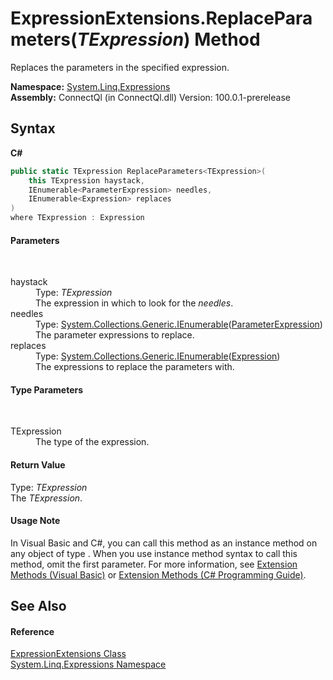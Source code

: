 # ExpressionExtensions.ReplaceParameters(*TExpression*) Method 
 

Replaces the parameters in the specified expression.

**Namespace:**&nbsp;<a href="N_System_Linq_Expressions">System.Linq.Expressions</a><br />**Assembly:**&nbsp;ConnectQl (in ConnectQl.dll) Version: 100.0.1-prerelease

## Syntax

**C#**<br />
``` C#
public static TExpression ReplaceParameters<TExpression>(
	this TExpression haystack,
	IEnumerable<ParameterExpression> needles,
	IEnumerable<Expression> replaces
)
where TExpression : Expression

```


#### Parameters
&nbsp;<dl><dt>haystack</dt><dd>Type: *TExpression*<br />The expression in which to look for the *needles*.</dd><dt>needles</dt><dd>Type: <a href="http://msdn2.microsoft.com/en-us/library/9eekhta0" target="_blank">System.Collections.Generic.IEnumerable</a>(<a href="http://msdn2.microsoft.com/en-us/library/bb302740" target="_blank">ParameterExpression</a>)<br />The parameter expressions to replace.</dd><dt>replaces</dt><dd>Type: <a href="http://msdn2.microsoft.com/en-us/library/9eekhta0" target="_blank">System.Collections.Generic.IEnumerable</a>(<a href="http://msdn2.microsoft.com/en-us/library/bb356138" target="_blank">Expression</a>)<br />The expressions to replace the parameters with.</dd></dl>

#### Type Parameters
&nbsp;<dl><dt>TExpression</dt><dd>The type of the expression.</dd></dl>

#### Return Value
Type: *TExpression*<br />The *TExpression*.

#### Usage Note
In Visual Basic and C#, you can call this method as an instance method on any object of type . When you use instance method syntax to call this method, omit the first parameter. For more information, see <a href="http://msdn.microsoft.com/en-us/library/bb384936.aspx">Extension Methods (Visual Basic)</a> or <a href="http://msdn.microsoft.com/en-us/library/bb383977.aspx">Extension Methods (C# Programming Guide)</a>.

## See Also


#### Reference
<a href="T_System_Linq_Expressions_ExpressionExtensions">ExpressionExtensions Class</a><br /><a href="N_System_Linq_Expressions">System.Linq.Expressions Namespace</a><br />